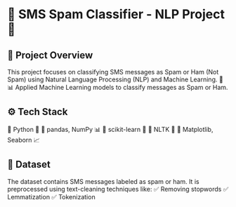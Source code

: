 # 📩 SMS Spam Classifier - NLP Project 🚀
## 📌 Project Overview
This project focuses on classifying SMS messages as Spam or Ham (Not Spam) using Natural Language Processing (NLP) and Machine Learning. 🧠📊
Applied Machine Learning models to classify messages as Spam or Ham.

## ⚙️ Tech Stack
🔹 Python 🐍
🔹 pandas, NumPy 📊
🔹 scikit-learn 🤖
🔹 NLTK 📝
🔹 Matplotlib, Seaborn 📈

## 📂 Dataset
The dataset contains SMS messages labeled as spam or ham. It is preprocessed using text-cleaning techniques like:
✅ Removing stopwords
✅ Lemmatization
✅ Tokenization
